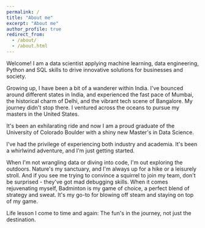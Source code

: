 ```yaml
---
permalink: /
title: "About me"
excerpt: "About me"
author_profile: true
redirect_from: 
  - /about/
  - /about.html
---
```


Welcome! I am a data scientist applying machine learning, data engineering, Python and SQL skills to drive innovative solutions for businesses and society. 

Growing up, I have been a bit of a wanderer within India. I've bounced around different states in India, and experienced the fast pace of Mumbai, the historical charm of Delhi, and the vibrant tech scene of Bangalore. My journey didn't stop there. I ventured across the oceans to pursue my masters in the United States. 

It's been an exhilarating ride and now I am a proud graduate of the University of Colorado Boulder with a shiny new Master's in Data Science.

I've had the privilege of experiencing both industry and academia. It's been a whirlwind adventure, and I'm just getting started.

When I'm not wrangling data or diving into code, I'm out exploring the outdoors. Nature's my sanctuary, and I'm always up for a hike or a leisurely stroll. And if you see me trying to convince a squirrel to join my team, don't be surprised - they've got mad debugging skills.
When it comes rejuvenating myself, Badminton is my game of choice, a perfect blend of strategy and sweat. It's my go-to for blowing off steam and staying on top of my game.

Life lesson I come to time and again: The fun's in the journey, not just the destination.

<!-- I am also an affiliated
researcher with the [Data-driven Analysis of Peace Project](https://dapp-lab.org)
and a research collaborator with the 
[Research on International Policy Implementation Lab](https://bridgingthegapproject.org/ripil).

I earned my Ph.D in Political Science from the
[University *of* North Carolina *at* Chapel Hill](https://www.unc.edu) and my
B.A. in Political Science from [Haverford College](https://www.haverford.edu).
My academic work has been [published](publications) or is forthcoming in
*International Studies Quarterly*, *Conflict Management and Peace Science*,
*Political Science Research and Methods*, and *PS: Political Science & Politics*,
among other outlets. This [research](research) explores the causes and
consequences of political violence using a broad variety of methods such as
latent variable models, geospatial analysis, and big data. While primarily
focused on civil conflict, it also examines contentious political phenomena
including terrorism and economic statecraft, and develops new measures of
institutions in international relations. I have [teaching](teaching) experience
in both quantitative methodology and international relations, and am a certified
instructor with [The Carpentries](https://carpentries.org). -->
